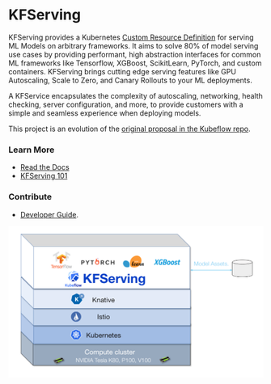 # KFServing
KFServing provides a Kubernetes [Custom Resource Definition](https://kubernetes.io/docs/concepts/extend-kubernetes/api-extension/custom-resources/) for serving ML Models on arbitrary frameworks. It aims to solve 80% of model serving use cases by providing performant, high abstraction interfaces for common ML frameworks like Tensorflow, XGBoost, ScikitLearn, PyTorch, and custom containers. KFServing brings cutting edge serving features like GPU Autoscaling, Scale to Zero, and Canary Rollouts to your ML deployments.

A KFService encapsulates the complexity of autoscaling, networking, health checking, server configuration, and more, to provide customers with a simple and seamless experience when deploying models.

This project is an evolution of the [original proposal in the Kubeflow repo](https://github.com/kubeflow/kubeflow/issues/2306). 

### Learn More
* [Read the Docs](/docs)
* [KFServing 101](https://www.youtube.com/watch?v=hGIvlFADMhU)

### Contribute
* [Developer Guide](/docs/DEVELOPER_GUIDE.md).

![KFServing](./docs/diagrams/kfserving.png)